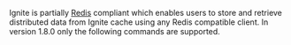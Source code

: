 Ignite is partially [Redis](http://redis.io/) compliant which enables users to store and retrieve distributed data from Ignite cache using any Redis compatible client.
In version 1.8.0 only the following commands are supported.
